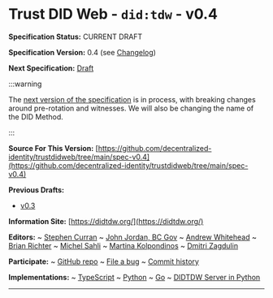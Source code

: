 Trust DID Web - `did:tdw` - v0.4
==================

**Specification Status:** CURRENT DRAFT

**Specification Version:** 0.4 (see [Changelog](#didtdw-version-changelog))

**Next Specification:** [Draft](./next)

:::warning

The [next version of the specification](./next) is in process, with breaking
changes around pre-rotation and witnesses. We will also be changing the name of
the DID Method.

:::

**Source For This Version:**
  [https://github.com/decentralized-identity/trustdidweb/tree/main/spec-v0.4](https://github.com/decentralized-identity/trustdidweb/tree/main/spec-v0.4)

**Previous Drafts:**
- [v0.3](../v0.3)

**Information Site:**
  [https://didtdw.org/](https://didtdw.org/)

**Editors:**
~ [Stephen Curran](https://github.com/swcurran)
~ [John Jordan, BC Gov](https://github.com/jljordan42)
~ [Andrew Whitehead](https://github.com/andrewwhitehead)
~ [Brian Richter](https://github.com/brianorwhatever)
~ [Michel Sahli](https://github.com/bj-ms)
~ [Martina Kolpondinos](https://github.com/martipos)
~ [Dmitri Zagdulin](https://github.com/dmitrizagidulin)

**Participate:**
~ [GitHub repo](https://github.com/decentralized-identity/trustdidweb)
~ [File a bug](https://github.com/decentralized-identity/trustdidweb/issues)
~ [Commit history](https://github.com/decentralized-identity/trustdidweb/commits/main)

**Implementations:**
~ [TypeScript]
~ [Python]
~ [Go]
~ [DIDTDW Server in Python]

[TypeScript]: https://github.com/bcgov/trustdidweb-ts
[Python]: https://github.com/bcgov/trustdidweb-py
[Go]: https://github.com/nuts-foundation/trustdidweb-go
[DIDTDW Server in Python]: https://github.com/decentralized-identity/trustdidweb-server-py

------------------------------------
